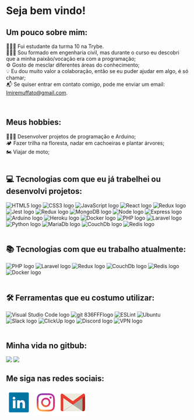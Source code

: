<div align='left'> <h1> Seja bem vindo!</h1></div>

<!-- ![LinkedIn](IMG_20190120_181535.jpg) -->

 ## Um pouco sobre mim:

 👨🏻‍💻 Fui estudante da turma 10 na Trybe.<br />
 👷🏻‍♂️ Sou formado em engenharia civil, mas durante o curso eu descobri que a minha paixão/vocação era com a programação;<br />
 ⚙️ Gosto de mesclar diferentes áreas do conhecimento;<br />
 💡 Eu dou muito valor a colaboração, então se eu puder ajudar em algo, é só chamar;<br />
 📬 Se quiser entrar em contato comigo, pode me enviar um email: lmiremuffato@gmail.com.
 
<br />

## Meus hobbies:

👨🏻‍💻 Desenvolver projetos de programação e Arduino;<br />
🏕️ Fazer trilha na floresta, nadar em cachoeiras e plantar árvores;<br />
🏍️ Viajar de moto;<br />
<br />
</span>

 ## 💻 Tecnologias com que eu já trabelhei ou desenvolvi projetos:
<img src="https://img.shields.io/badge/HTML5-282C34?logo=html5&logoColor=E34F26" alt="HTML5 logo" title="HTML5" height="25" />
<img src="https://img.shields.io/badge/CSS3-282C34?logo=css3&logoColor=1572B6" alt="CSS3 logo" title="CSS3" height="25" />
<img src="https://img.shields.io/badge/JavaScript-282C34?logo=javascript&logoColor=F7DF1E" alt="JavaScript logo" title="JavaScript" height="25" />
<img src="https://img.shields.io/badge/React-282C34?logo=react&logoColor=61DAFB"
alt="React logo" title="React.js / React Native" height="25" />
<img src="https://img.shields.io/badge/Redux-282C34?logo=redux&logoColor=764ABC" alt="Redux logo" title="Redux" height="25" />
<img src="https://img.shields.io/badge/Jest-282C34?logo=jest&logoColor=cc0000" alt="Jest logo" title="Jest" height="25" />
<img src="https://img.shields.io/badge/MySQL-282C34?logo=MySQL&logoColor=f29111" alt="Redux logo" title="MySQL" height="25" />
<img src="https://img.shields.io/badge/MongoDB-282C34?logo=MongoDB&logoColor=589636" alt="MongoDB logo" title="Mongo" height="25" />
<img src="https://img.shields.io/badge/Node.js-282C34?logo=Node.js&logoColor=#339933" alt="Node logo" title="Node" height="25" />
<img src="https://img.shields.io/badge/Express-282C34?logo=Express&logoColor=#339933" alt="Express logo" title="Express" height="25" />
<img src="https://img.shields.io/badge/Arduino-282C34?logo=Arduino&logoColor=#00989d" alt="Arduino logo" title="Arduino" height="25" />
<img src="https://img.shields.io/badge/Heroku-282C34?logo=Heroku&logoColor=#00989d" alt="Heroku logo" title="Heroku" height="25" />
<img src="https://img.shields.io/badge/Docker-282C34?logo=Docker&logoColor=2496ed"
alt="Docker logo" title="Docker" height="25" />
<img src="https://img.shields.io/badge/PHP-282C34?logo=PHP&logoColor=#339933" alt="PHP logo" title="PHP" height="25" />
<img src="https://img.shields.io/badge/Laravel-282C34?logo=Laravel&logoColor=#339933" alt="Laravel logo" title="Laravel" height="25" /> 
<img src="https://img.shields.io/badge/Python-282C34?logo=Python&logoColor=007ACC"
alt="Python logo" title="Python" height="25" />
<img src="https://img.shields.io/badge/MariaDb-282C34?logo=MariaDb&logoColor=007ACC"
alt="MariaDb logo" title="MariaDb" height="25" />
<img src="https://img.shields.io/badge/CouchDb-282C34?logo=CouchDb&logoColor=007ACC"
alt="CouchDb logo" title="CouchDb" height="25" />
<img src="https://img.shields.io/badge/Redis-282C34?logo=Redis&logoColor=007ACC"
alt="Redis logo" title="Redis" height="25" />
<br />
<br />

## 📚 Tecnologias com que eu trabalho atualmente:
<img src="https://img.shields.io/badge/PHP-282C34?logo=PHP&logoColor=#339933" alt="PHP logo" title="PHP" height="25" />
<img src="https://img.shields.io/badge/Laravel-282C34?logo=Laravel&logoColor=#339933" alt="Laravel logo" title="Laravel" height="25" />
<img src="https://img.shields.io/badge/MySQL-282C34?logo=MySQL&logoColor=f29111" alt="Redux logo" title="MySQL" height="25" />
<img src="https://img.shields.io/badge/CouchDb-282C34?logo=CouchDb&logoColor=007ACC"
alt="CouchDb logo" title="CouchDb" height="25" />
<img src="https://img.shields.io/badge/Redis-282C34?logo=Redis&logoColor=007ACC"
alt="Redis logo" title="Redis" height="25" />
<img src="https://img.shields.io/badge/Docker-282C34?logo=Docker&logoColor=2496ed"
alt="Docker logo" title="Docker" height="25" />
<br />
<br />

## 🛠️ Ferramentas que eu costumo utilizar:
<img src="https://img.shields.io/badge/VS%20Code-282C34?logo=visual-studio-code&logoColor=007ACC" alt="Visual Studio Code logo" title="Visual Studio Code" height="25" />
<img src="https://img.shields.io/badge/git-282C34?logo=git&logoColor=F05032" alt="git 836FFFlogo" title="git" height="25" />
<img src="https://img.shields.io/badge/ESLint-282C34?logo=eslint&logoColor=6464e2" alt191970="ESLint logo" title="ESLint" height="25" />
<img src="https://img.shields.io/badge/Ubuntu-282C34?logo=Ubuntu&logoColor=F05032" alt191970="Ubuntu logo" title="Ubuntu" height="25" />
<img src="https://img.shields.io/badge/Slack-282C34?logo=Slack&logoColor=2EB67D" alt="Slack logo" title="Slack" height="25" />
<img src="https://img.shields.io/badge/ClickUp-282C34?logo=ClickUp&logoColor=2EB67D" alt="ClickUp logo" title="ClickUp" height="25" />
<img src="https://img.shields.io/badge/Discord-282C34?logo=Discord&logoColor=2EB67D" alt="Discord logo" title="Discord" height="25" />
<img src="https://img.shields.io/badge/VPN-282C34?logo=VPNd&logoColor=2EB67D" alt="VPN logo" title="VPN" height="25" />
<br />
<br />

## Minha vida no gitbub:

<img src='https://github-readme-stats.vercel.app/api/top-langs/?username=lmuffato&layout=compact&theme=dracula&show' width="400">
<img src='https://github-readme-stats.vercel.app/api?username=lmuffato&theme=dracula&show_icons=true' width="400">

<br />

## Me siga nas redes sociais:

[![LinkedIn](linkedin1.png)](https://www.linkedin.com/in/lucasmuffato/)
[![Instagram](instagram.png)](https://www.instagram.com/lucasmmuffato/)
[![Mail](mail.png)](mailto:lmiremuffato@gmail.com)

